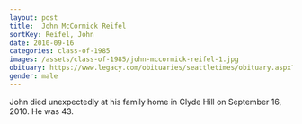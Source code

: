 ```yaml
---
layout: post
title:  John McCormick Reifel
sortKey: Reifel, John
date: 2010-09-16
categories: class-of-1985
images: /assets/class-of-1985/john-mccormick-reifel-1.jpg
obituary: https://www.legacy.com/obituaries/seattletimes/obituary.aspx?n=John-Reifel&pid=145581794
gender: male
---
```

John died unexpectedly at his family home in Clyde Hill on September 16, 2010. He was 43.
